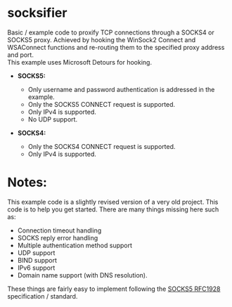 # socksifier
Basic / example code to proxify TCP connections through a SOCKS4 or SOCKS5 proxy. Achieved by hooking the WinSock2 Connect and WSAConnect functions and re-routing them to the specified proxy address and port.  
This example uses Microsoft Detours for hooking.

- **SOCKS5:**
  - Only username and password authentication is addressed in the example.
  - Only the SOCKS5 CONNECT request is supported.
  - Only IPv4 is supported.
  - No UDP support.
  
- **SOCKS4:**
  - Only the SOCKS4 CONNECT request is supported.
  - Only IPv4 is supported.

# Notes:
This example code is a slightly revised version of a very old project. This code is to help you get started. There are many things missing here such as: 
- Connection timeout handling
- SOCKS reply error handling
- Multiple authentication method support
- UDP support
- BIND support
- IPv6 support
- Domain name support (with DNS resolution).

These things are fairly easy to implement following the [SOCKS5 RFC1928](https://datatracker.ietf.org/doc/html/rfc1928) specification / standard. 
